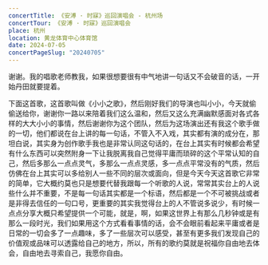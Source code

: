 ```yaml
---
concertTitle: 《安溥 · 时寐》巡回演唱会 - 杭州场
concertTour: 《安溥 · 时寐》巡回演唱会
place: 杭州
location: 黄龙体育中心体育馆
date: 2024-07-05
concertPageSlug: "20240705"
---
```

谢谢。我的唱歌老师教我，如果很想要很有中气地讲一句话又不会破音的话，一开始丹田就要提着。

下面这首歌，这首歌叫做《小小之歌》，然后刚好我们的导演也叫小小，今天就偷偷送给你，谢谢你一路以来陪着我们这么温和，然后又这么充满幽默感面对各式各样的大大小小的事情，然后谢谢你为这个团队，然后为这场演出还有我这个歌手做的一切，他们都说在台上讲的每一句话，不管入不入戏，其实都有演的成分在，那坦白说，其实身为创作歌手我也是非常认同这句话的，在台上其实有时候都会希望有什么东西可以突然附身一下让我脱离我自己觉得平庸而琐碎的这个平常认知的自己，然后多那么一点点灵气，多那么一点点灵感，多一点点平常没有的气质，然后仿佛在台上其实可以多给别人一些不同的层次或面向，但是今天今天这首歌它非常的简单，它大概约莫也只是想要代替我跟每一个听歌的人说，常常其实台上的人说些什么并不重要，不是每一句话其实都是一个标语，然后都是一个不可被挑战或者是非得去信任的一句口号，更重要的其实我觉得台上的人不管说多说少，有时候一点点分享大概只希望提供一个可能，就是，啊，如果这世界上有那么几秒钟或是有那么一段时光，我们如果用这个方式看看事情的话，会不会眼前看起来平庸或者是日常的一切会多了一点趣味，多了一些层次可以感受，甚至有更多我们发现自己的价值观或品味可以透露给自己的地方，所以，所有的歌约莫就是祝福你自由地去体会，自由地去寻索自己，我愿你自由。